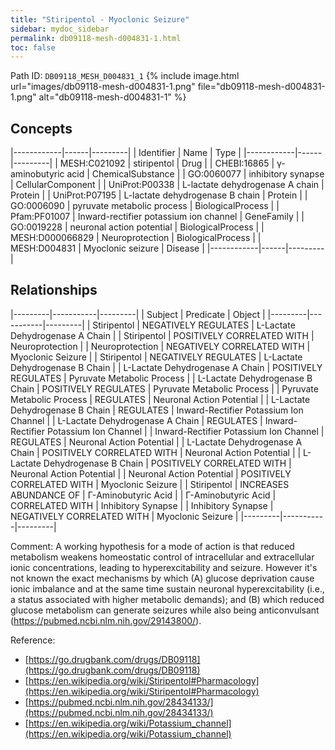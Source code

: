 ```yaml
---
title: "Stiripentol - Myoclonic Seizure"
sidebar: mydoc_sidebar
permalink: db09118-mesh-d004831-1.html
toc: false 
---
```



Path ID: `DB09118_MESH_D004831_1`
{% include image.html url="images/db09118-mesh-d004831-1.png" file="db09118-mesh-d004831-1.png" alt="db09118-mesh-d004831-1" %}

## Concepts

|------------|------|---------|
| Identifier | Name | Type    |
|------------|------|---------|
| MESH:C021092 | stiripentol | Drug |
| CHEBI:16865 | γ-aminobutyric acid | ChemicalSubstance |
| GO:0060077 | inhibitory synapse | CellularComponent |
| UniProt:P00338 | L-lactate dehydrogenase A chain | Protein |
| UniProt:P07195 | L-lactate dehydrogenase B chain | Protein |
| GO:0006090 | pyruvate metabolic process | BiologicalProcess |
| Pfam:PF01007 | Inward-rectifier potassium ion channel | GeneFamily |
| GO:0019228 | neuronal action potential | BiologicalProcess |
| MESH:D000066829 | Neuroprotection | BiologicalProcess |
| MESH:D004831 | Myoclonic seizure | Disease |
|------------|------|---------|

## Relationships

|---------|-----------|---------|
| Subject | Predicate | Object  |
|---------|-----------|---------|
| Stiripentol | NEGATIVELY REGULATES | L-Lactate Dehydrogenase A Chain |
| Stiripentol | POSITIVELY CORRELATED WITH | Neuroprotection |
| Neuroprotection | NEGATIVELY CORRELATED WITH | Myoclonic Seizure |
| Stiripentol | NEGATIVELY REGULATES | L-Lactate Dehydrogenase B Chain |
| L-Lactate Dehydrogenase A Chain | POSITIVELY REGULATES | Pyruvate Metabolic Process |
| L-Lactate Dehydrogenase B Chain | POSITIVELY REGULATES | Pyruvate Metabolic Process |
| Pyruvate Metabolic Process | REGULATES | Neuronal Action Potential |
| L-Lactate Dehydrogenase B Chain | REGULATES | Inward-Rectifier Potassium Ion Channel |
| L-Lactate Dehydrogenase A Chain | REGULATES | Inward-Rectifier Potassium Ion Channel |
| Inward-Rectifier Potassium Ion Channel | REGULATES | Neuronal Action Potential |
| L-Lactate Dehydrogenase A Chain | POSITIVELY CORRELATED WITH | Neuronal Action Potential |
| L-Lactate Dehydrogenase B Chain | POSITIVELY CORRELATED WITH | Neuronal Action Potential |
| Neuronal Action Potential | POSITIVELY CORRELATED WITH | Myoclonic Seizure |
| Stiripentol | INCREASES ABUNDANCE OF | Γ-Aminobutyric Acid |
| Γ-Aminobutyric Acid | CORRELATED WITH | Inhibitory Synapse |
| Inhibitory Synapse | NEGATIVELY CORRELATED WITH | Myoclonic Seizure |
|---------|-----------|---------|

Comment: A working hypothesis for a mode of action is that reduced metabolism weakens homeostatic control of intracellular and extracellular ionic concentrations, leading to hyperexcitability and seizure. However it's not known the exact mechanisms by which (A) glucose deprivation cause ionic imbalance and at the same time sustain neuronal hyperexcitability (i.e., a status associated with higher metabolic demands); and (B) which reduced glucose metabolism can generate seizures while also being anticonvulsant (https://pubmed.ncbi.nlm.nih.gov/29143800/).

Reference: 
  - [https://go.drugbank.com/drugs/DB09118](https://go.drugbank.com/drugs/DB09118)
  - [https://en.wikipedia.org/wiki/Stiripentol#Pharmacology](https://en.wikipedia.org/wiki/Stiripentol#Pharmacology)
  - [https://pubmed.ncbi.nlm.nih.gov/28434133/](https://pubmed.ncbi.nlm.nih.gov/28434133/)
  - [https://en.wikipedia.org/wiki/Potassium_channel](https://en.wikipedia.org/wiki/Potassium_channel)
